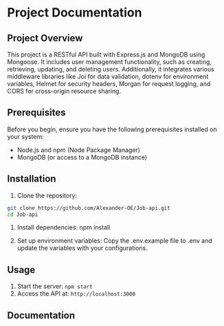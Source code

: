 
# Project Documentation

## Project Overview

This project is a RESTful API built with Express.js and MongoDB using Mongoose. It includes user management functionality, such as creating, retrieving, updating, and deleting users. Additionally, it integrates various middleware libraries like Joi for data validation, dotenv for environment variables, Helmet for security headers, Morgan for request logging, and CORS for cross-origin resource sharing.

## Prerequisites

Before you begin, ensure you have the following prerequisites installed on your system:

- Node.js and npm (Node Package Manager)
- MongoDB (or access to a MongoDB instance)

## Installation

1. Clone the repository:

```bash
git clone https://github.com/Alexander-OE/Job-api.git
cd Job-api
```

1. Install dependencies: npm install

2. Set up environment variables:
Copy the .env.example file to .env and update the variables with your configurations.

## Usage

1. Start the server: `npm start`
2. Access the API at: `http://localhost:3000`

## Documentation
